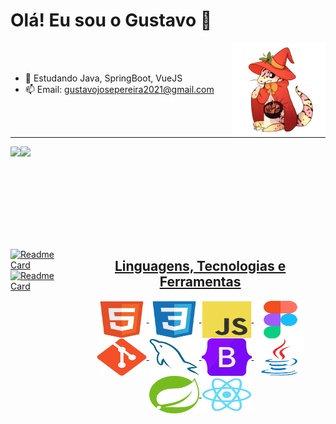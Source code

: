 # Olá! Eu sou o Gustavo 👋
<img style="width: 150px" border-radius="5px" align="right" src="https://github.com/GustavoJPereira/GustavoJPereira/blob/main/images/Largatinho.png">  
<br><br>

- 🌱 Estudando Java, SpringBoot, VueJS
- 📫 Email: gustavojosepereira2021@gmail.com
<br>
<br>
<hr>
<div>
    <a href="https://github.com/GustavoJPereira" style="display: flex">
    <img sytle="display: inline_block" height="150em" src="https://github-readme-stats.vercel.app/api?username=GustavoJPereira&show_icons=true&theme=buefy&include_all_commits=true&count_private=true"/>
    <img sytle="display: inline_block" height="150em" src="https://github-readme-stats.vercel.app/api/top-langs/?username=GustavoJPereira&layout=compact&langs_count=7&theme=buefy"/>
</div>
 <br>
    
![Readme Card](https://github-readme-stats.vercel.app/api/pin/?username=GustavoJPereira&repo=HdA-Pagina-Web&theme=buefy)
![Readme Card](https://github-readme-stats.vercel.app/api/pin/?username=GustavoJPereira&repo=comercio-eletronico&theme=buefy)
    
    
    
<hr>
<div style="display: inline_block" width="100%" align="center">
    <h2>Linguagens, Tecnologias e Ferramentas</h2>
    <img align="center" alt="Gustavo-HTML5" height="60" width="80" src="https://github.com/devicons/devicon/blob/master/icons/html5/html5-original.svg">
     <img align="center" alt="Gustavo-CSS3" height="60" width="80" src="https://github.com/devicons/devicon/blob/master/icons/css3/css3-original.svg">
     <img align="center" alt="Gustavo-Javascript" height="60" width="80" src="https://github.com/devicons/devicon/blob/master/icons/javascript/javascript-original.svg">
     <img align="center" alt="Gustavo-Figma" height="60" width="80" src="https://github.com/devicons/devicon/blob/master/icons/figma/figma-original.svg">
     <img align="center" alt="Gustavo-Figma" height="60" width="80" src="https://github.com/devicons/devicon/blob/master/icons/git/git-original.svg">
     <img align="center" alt="Gustavo-Figma" height="60" width="80" src="https://github.com/devicons/devicon/blob/master/icons/mysql/mysql-original.svg">
     <img align="center" alt="Gustavo-Figma" height="60" width="80" src="https://github.com/devicons/devicon/blob/master/icons/bootstrap/bootstrap-original.svg">
     <img align="center" alt="Gustavo-Figma" height="60" width="80" src="https://github.com/devicons/devicon/blob/master/icons/java/java-original.svg">
     <img align="center" alt="Gustavo-Figma" height="60" width="80" src="https://github.com/devicons/devicon/blob/master/icons/spring/spring-original.svg">
    <img align="center" alt="Gustavo-Figma" height="60" width="80" src="https://github.com/devicons/devicon/blob/master/icons/react/react-original.svg">
</div>
<div>
  <a href=""></a>
</div>
    
